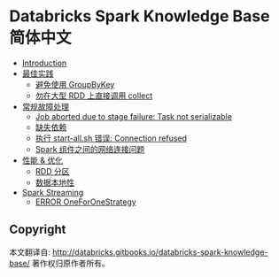 Databricks Spark Knowledge Base 简体中文
=====================================

* [Introduction](README.md)
* [最佳实践](best_practices/README.md)
    * [避免使用 GroupByKey](best_practices/prefer_reducebykey_over_groupbykey.md)
    * [勿在大型 RDD 上直接调用 collect](best_practices/dont_call_collect_on_a_very_large_rdd.md)
* [常规故障处理](troubleshooting/README.md)
    * [Job aborted due to stage failure: Task not serializable](troubleshooting/java_io_not_serializable_exception.md)
    * [缺失依赖](troubleshooting/missing_dependencies_in_jar_files.md)
    * [执行 start-all.sh 错误: Connection refused](troubleshooting/port_22_connection_refused.md)
    * [Spark 组件之间的网络连接问题](troubleshooting/connectivity_issues.md)
* [性能 & 优化](performance_optimization/README.md)
    * [RDD 分区](performance_optimization/how_many_partitions_does_an_rdd_have.md)
    * [数据本地性](performance_optimization/data_locality.md)
* [Spark Streaming](spark_streaming/README.md)
    * [ERROR OneForOneStrategy](spark_streaming/error_oneforonestrategy.md)

## Copyright

本文翻译自: http://databricks.gitbooks.io/databricks-spark-knowledge-base/ 著作权归原作者所有。
